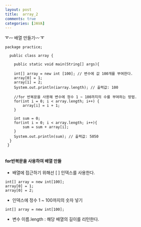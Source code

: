 ```yaml
---
layout: post
title:  array_2
comments: true
categories: [JAVA]
---
```


➰〰 배열 만들기〰 ➰

```
package practice;

  public class array {
  
    public static void main(String[] args){
    
    int[] array = new int [100]; // 변수에 값 100개를 부여한다.
    array[0] = 1;
    array[1] = 2;
    System.out.println(iarray.length); // 출력값: 100
    
    //for 반복문을 사용해 변수에 정수 1 ~ 100까지의 수를 부여하는 방법.
    for(int i = 0; i < array.length; i++) {
        array[i] = i + 1;
    }
    
    int sum = 0;
    for(int i = 0; i < array.length; i++){
        sum = sum + array[i];
    }
    System.out.println(sum); // 출력값: 5050
  }
 }
   
```

#### for반복문을 사용하여 배열 만들
* 배열에 접근하기 위해선 [ ] 인덱스를 사용한다.
```
int[] array = new int[100];
array[0] = 1;
array[0] = 2;
```


* 인덱스에 정수 1 ~ 100까지의 숫자 넣기
```
int[] array = new int[100];
```

* 변수 이름.length : 해당 배열의 길이를 리턴한다.



